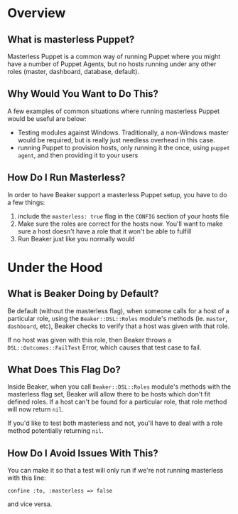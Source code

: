 # Overview

## What is masterless Puppet?

Masterless Puppet is a common way of running Puppet where you might have a number of Puppet Agents, but no hosts running under any other roles (master, dashboard, database, default).

## Why Would You Want to Do This?

A few examples of common situations where running masterless Puppet would be useful are below:

- Testing modules against Windows.  Traditionally, a non-Windows master would be required, but is really just needless overhead in this case.
- running Puppet to provision hosts, only running it the once, using `puppet agent`, and then providing it to your users

## How Do I Run Masterless?

In order to have Beaker support a masterless Puppet setup, you have to do a few things:

1. include the `masterless: true` flag in the `CONFIG` section of your hosts file
2. Make sure the roles are correct for the hosts now. You'll want to make sure a host doesn't have a role that it won't be able to fulfill
3. Run Beaker just like you normally would

# Under the Hood

## What is Beaker Doing by Default?

Be default (without the masterless flag), when someone calls for a host of a particular role, using the `Beaker::DSL::Roles` module's methods (ie. `master`, `dashboard`, etc), Beaker checks to verify that a host was given with that role.

If no host was given with this role, then Beaker throws a `DSL::Outcomes::FailTest` Error, which causes that test case to fail.

## What Does This Flag Do?

Inside Beaker, when you call `Beaker::DSL::Roles` module's methods with the masterless flag set, Beaker will allow there to be hosts which don't fit defined roles.  If a host can't be found for a particular role, that role method will now return `nil`.

If you'd like to test both masterless and not, you'll have to deal with a role method potentially returning `nil`.

## How Do I Avoid Issues With This?

You can make it so that a test will only run if we're not running masterless with this line:

    confine :to, :masterless => false

and vice versa.